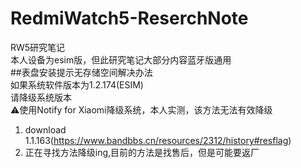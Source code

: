 # RedmiWatch5-ReserchNote
RW5研究笔记  
本人设备为esim版，但此研究笔记大部分内容蓝牙版通用  
##表盘安装提示无存储空间解决办法  
如果系统软件版本为1.2.174(ESIM)  
请降级系统版本  
⚠️使用Notify for Xiaomi降级系统，本人实测，该方法无法有效降级  
1. download 1.1.163(https://www.bandbbs.cn/resources/2312/history#resflag)  
2. 正在寻找方法降级ing,目前的方法是找售后，但是可能要返厂  

